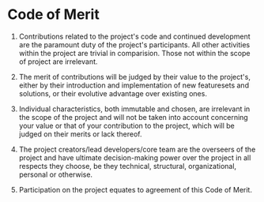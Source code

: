 # Code of Merit

1. Contributions related to the project's code and continued development are
the paramount duty of the project's participants. All other activities within
the project are trivial in comparision. Those not within the scope of project
are irrelevant. 

2. The merit of contributions will be judged by their value to the project's,
either by their introduction and implementation of new featuresets and solutions, 
or their evolutive advantage over existing ones. 

3. Individual characteristics, both immutable and chosen, are irrelevant 
in the scope of the project  and will not be taken into account concerning 
your value or that of your contribution to the project, which will be 
judged on their merits or lack thereof.

4. The project creators/lead developers/core team are the overseers of the 
project and have ultimate decision-making power over the project in all 
respects they choose, be they technical, structural, organizational, 
personal or otherwise. 

5. Participation on the project equates to agreement of this Code of Merit. 